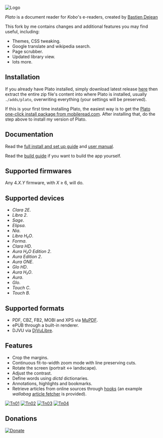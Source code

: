 ![Logo](artworks/plato-logo.svg)

*Plato* is a document reader for *Kobo*'s e-readers, created by [Bastien Dejean](https://github.com/baskerville)

This fork by me contains changes and additional features you may find useful, including:

- Themes, CSS tweaking.
- Google translate and wikipedia search.
- Page scrubber.
- Updated library view.
- lots more.

## Installation

If you already have Plato installed, simply download latest release [here](https://github.com/thataboy/plato/releases) then extract the entire zip file's content into where Plato is installed, usually `./adds/plato`, overwriting everything (your settings will be preserved).

If this is your first time installing Plato, the easiest way is to get the
[Plato one-click install package from mobileread.com](https://www.mobileread.com/forums/showthread.php?t=314220). After installing that, do the step above to install my version of Plato.

## Documentation

Read the [full install and set up guide](doc/GUIDE.md) and [user manual](doc/MANUAL.md).

Read the [build guide](doc/BUILD.md) if you want to build the app yourself.

## Supported firmwares

Any 4.*X*.*Y* firmware, with *X* ≥ 6, will do.

## Supported devices

- *Clara 2E*.
- *Libra 2*.
- *Sage*.
- *Elipsa*.
- *Nia*.
- *Libra H₂O*.
- *Forma*.
- *Clara HD*.
- *Aura H₂O Edition 2*.
- *Aura Edition 2*.
- *Aura ONE*.
- *Glo HD*.
- *Aura H₂O*.
- *Aura*.
- *Glo*.
- *Touch C*.
- *Touch B*.

## Supported formats

- PDF, CBZ, FB2, MOBI and XPS via [MuPDF](https://mupdf.com/index.html).
- ePUB through a built-in renderer.
- DJVU via [DjVuLibre](http://djvu.sourceforge.net/index.html).

## Features

- Crop the margins.
- Continuous fit-to-width zoom mode with line preserving cuts.
- Rotate the screen (portrait ↔ landscape).
- Adjust the contrast.
- Define words using *dictd* dictionaries.
- Annotations, highlights and bookmarks.
- Retrieve articles from online sources through [hooks](doc/HOOKS.md) (an example *wallabag* [article fetcher](doc/ARTICLE_FETCHER.md) is provided).

[![Tn01](artworks/thumbnail01.png)](artworks/screenshot01.png) [![Tn02](artworks/thumbnail02.png)](artworks/screenshot02.png) [![Tn03](artworks/thumbnail03.png)](artworks/screenshot03.png) [![Tn04](artworks/thumbnail04.png)](artworks/screenshot04.png)

## Donations

[![Donate](https://img.shields.io/badge/Donate-PayPal-green.svg)](https://www.paypal.com/cgi-bin/webscr?cmd=_s-xclick&hosted_button_id=KNAR2VKYRYUV6)

